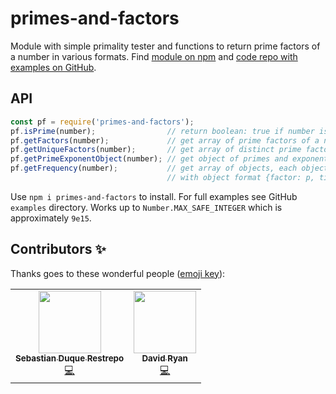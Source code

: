 # primes-and-factors
Module with simple primality tester and functions to return prime factors of a number in various formats. Find [module on npm](https://www.npmjs.com/package/primes-and-factors) and [code repo with examples on GitHub](https://github.com/sebas095/primes-and-factors).

## API
``` js
const pf = require('primes-and-factors');
pf.isPrime(number);                // return boolean: true if number is prime (e.g. 5), false otherwise (e.g. 18)
pf.getFactors(number);             // get array of prime factors of a number (e.g. [2, 3, 3] for 18)
pf.getUniqueFactors(number);       // get array of distinct prime factors of a number (e.g. [2, 3] for 18)
pf.getPrimeExponentObject(number); // get object of primes and exponents (e.g. {2:1, 3:2} for 18)
pf.getFrequency(number);           // get array of objects, each object for a prime power factor p^k
                                   // with object format {factor: p, times: k}
```

Use `npm i primes-and-factors` to install. For full examples see GitHub `examples` directory. Works up to `Number.MAX_SAFE_INTEGER` which is approximately `9e15`.

## Contributors ✨

Thanks goes to these wonderful people ([emoji key](https://allcontributors.org/docs/en/emoji-key)):

<!-- ALL-CONTRIBUTORS-LIST:START - Do not remove or modify this section -->
<!-- prettier-ignore-start -->
<!-- markdownlint-disable -->
<table>
  <tr>
    <td align="center"><a href="https://github.com/sebas095"><img src="https://avatars0.githubusercontent.com/u/8863503?v=4?s=100" width="100px;" alt=""/><br /><sub><b>Sebastian Duque Restrepo</b></sub></a><br /><a href="https://github.com/sebas095/primes-and-factors/commits?author=sebas095" title="Code">💻</a></td>
    <td align="center"><a href="https://github.com/sebas095"><img src="https://avatars.githubusercontent.com/u/11883046?v=4?s=100" width="100px;" alt=""/><br /><sub><b>David Ryan</b></sub></a><br /><a href="https://github.com/sebas095/primes-and-factors/commits?author=davidryan59" title="Code">💻</a></td>
  </tr>
</table>

<!-- markdownlint-restore -->
<!-- prettier-ignore-end -->

<!-- ALL-CONTRIBUTORS-LIST:END -->
